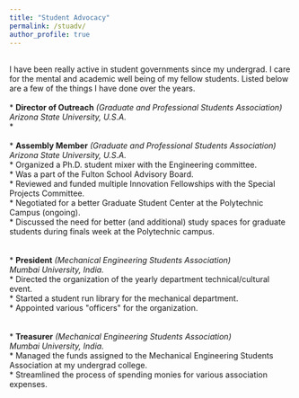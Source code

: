 ```yaml
---
title: "Student Advocacy"
permalink: /stuadv/
author_profile: true
---
```

<br>
I have been really active in student governments since my undergrad. I care for the mental and academic well being of my fellow students. Listed below are a few of the things I have done over the years.
<br>
<br>
* <b>Director of Outreach</b> <i>(Graduate and Professional Students Association)</i> <br> 
<i>Arizona State University, U.S.A.</i><br>
	*	<br>
<br>
* <b>Assembly Member</b> <i>(Graduate and Professional Students Association)</i> <br> 
<i>Arizona State University, U.S.A.</i><br>
	*	Organized a Ph.D. student mixer with the Engineering committee.<br>
	*	Was a part of the Fulton School Advisory Board.<br>
	*	Reviewed and funded multiple Innovation Fellowships with the Special Projects Committee.<br>
	*	Negotiated for a better Graduate Student Center at the Polytechnic Campus (ongoing).<br>
	*	Discussed the need for better (and additional) study spaces for graduate students during finals week at the Polytechnic campus.<br>
<br>
<br>
* <b>President</b> <i>(Mechanical Engineering Students Association)</i> <br> 
<i>Mumbai University, India.</i><br>
	*	Directed the organization of the yearly department technical/cultural event.<br>
	*	Started a student run library for the mechanical department.<br>
	*	Appointed various "officers" for the organization.<br>
<br>
<br>
* <b>Treasurer</b> <i>(Mechanical Engineering Students Association)</i> <br> 
<i>Mumbai University, India.</i><br>
	* Managed the funds assigned to the Mechanical Engineering Students Association at my undergrad college.<br>
	* Streamlined the process of spending monies for various association expenses.<br>